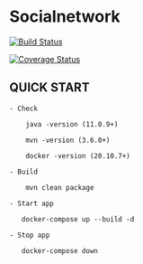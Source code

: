 # Socialnetwork

[![Build Status](http://localhost:8888/buildStatus/icon?job=sn_docker)](http://localhost:8888/job/sn_docker/)

[![Coverage Status](https://coveralls.io/repos/github/Roge55555/socialnetwork/badge.svg?branch=main)](https://coveralls.io/github/Roge55555/socialnetwork?branch=upgrade)

## QUICK START

    - Check  
           
        java -version (11.0.9+)
           
        mvn -version (3.6.0+)

        docker -version (20.10.7+)
           
    - Build

        mvn clean package
       
    - Start app
     
       docker-compose up --build -d

    - Stop app
     
       docker-compose down
